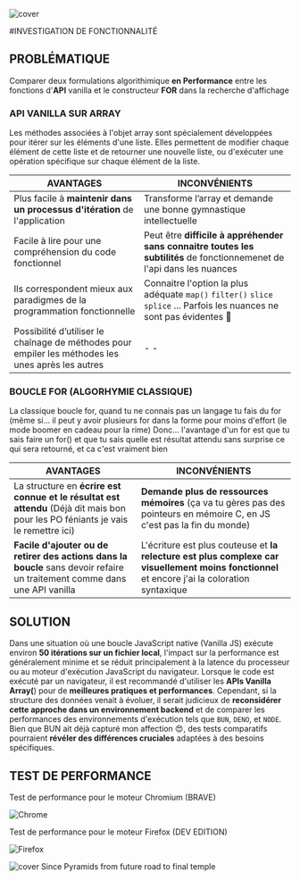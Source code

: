 ![cover](https://kpkfzczpavanzocxzyta.supabase.co/storage/v1/object/public/oc-react/readme-header-oc-react-07.png)

#INVESTIGATION DE FONCTIONNALITÉ

## PROBLÉMATIQUE

Comparer deux formulations algorithimique **en Performance** entre les fonctions d'**API** vanilla et le constructeur **FOR** dans la recherche d'affichage

### API VANILLA SUR ARRAY

Les méthodes associées à l'objet array sont spécialement développées pour itérer sur les éléments d'une liste. Elles permettent de modifier chaque élément de cette liste et de retourner une nouvelle liste, ou d'exécuter une opération spécifique sur chaque élément de la liste.

| AVANTAGES                                                                                          | INCONVÉNIENTS                                                                                                            |
| -------------------------------------------------------------------------------------------------- | ------------------------------------------------------------------------------------------------------------------------ |
| Plus facile à **maintenir dans un processus d'itération** de l'application                         | Transforme l’array et demande une bonne gymnastique intellectuelle                                                       |
| Facile à lire pour une compréhension du code fonctionnel                                           | Peut être **difficile à appréhender sans connaitre toutes les subtilités** de fonctionnemenet de l'api dans les nuances  |
| Ils correspondent mieux aux paradigmes de la programmation fonctionnelle                           | Connaitre l'option la plus adéquate `map()` `filter()` `slice` `splice` ... Parfois les nuances ne sont pas évidentes 🥲 |
| Possibilité d’utiliser le chaînage de méthodes pour empiler les méthodes les unes après les autres | - -                                                                                                                      |

### BOUCLE FOR (ALGORHYMIE CLASSIQUE)

La classique boucle for, quand tu ne connais pas un langage tu fais du for (même si... il peut y avoir plusieurs for dans la forme pour moins d'effort (le mode boomer en cadeau pour la rime)
Donc... l'avantage d'un for est que tu sais faire un for() et que tu sais quelle est résultat attendu sans surprise ce qui sera retourné, et ca c'est vraiment bien

| AVANTAGES                                                                                                                         | INCONVÉNIENTS                                                                                                                                 |
| --------------------------------------------------------------------------------------------------------------------------------- | --------------------------------------------------------------------------------------------------------------------------------------------- |
| La structure en **écrire est connue et le résultat est attendu** (Déjà dit mais bon pour les PO féniants je vais le remettre ici) | **Demande plus de ressources mémoires** (ça va tu gères pas des pointeurs en mémoire C, en JS c'est pas la fin du monde)                      |
| **Facile d'ajouter ou de retirer des actions dans la boucle** sans devoir refaire un traitement comme dans une API vanilla        | L'écriture est plus couteuse et **la relecture est plus complexe car visuellement moins fonctionnel** et encore j'ai la coloration syntaxique |

## SOLUTION

Dans une situation où une boucle JavaScript native (Vanilla JS) exécute environ **50 itérations sur un fichier local**, l'impact sur la performance est généralement minime et se réduit principalement à la latence du processeur ou au moteur d'exécution JavaScript du navigateur. Lorsque le code est exécuté par un navigateur, il est recommandé d'utiliser les **APIs Vanilla Array(**) pour de **meilleures pratiques et performances**. Cependant, si la structure des données venait à évoluer, il serait judicieux de **reconsidérer cette approche dans un environnement backend** et de comparer les performances des environnements d'exécution tels que `BUN`, `DENO`, et `NODE`. Bien que BUN ait déjà capturé mon affection 😍, des tests comparatifs pourraient **révéler des différences cruciales** adaptées à des besoins spécifiques.

## TEST DE PERFORMANCE
Test de performance pour le moteur Chromium (BRAVE)

![Chrome](https://kpkfzczpavanzocxzyta.supabase.co/storage/v1/object/public/oc-react/oc07/oc07-benchmark-chrome-runtime.png)

Test de performance pour le moteur Firefox (DEV EDITION)

![Firefox](https://kpkfzczpavanzocxzyta.supabase.co/storage/v1/object/public/oc-react/oc07/oc07-benchmark-firefox-runtime.png)

![cover](https://kpkfzczpavanzocxzyta.supabase.co/storage/v1/object/public/nephcode-public/githubReadmeSkills.png)
Since Pyramids from future road to final temple
